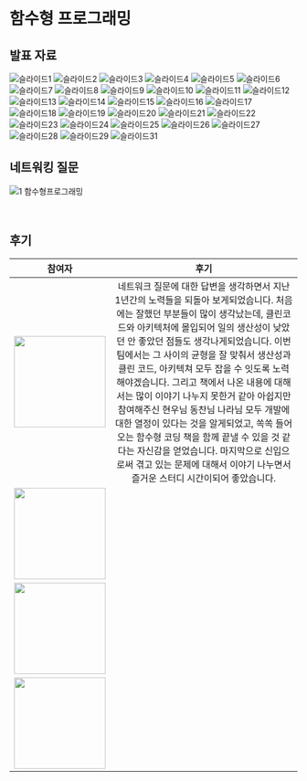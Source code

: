 # 함수형 프로그래밍

## 발표 자료


![슬라이드1](https://github.com/chhw130/Fn-Programming-Record/assets/116826162/22f5cf4a-49f1-4adf-a87f-31ab16590347)
![슬라이드2](https://github.com/chhw130/Fn-Programming-Record/assets/116826162/5bca83cc-248f-40fc-9d32-a2b843e8069b)
![슬라이드3](https://github.com/chhw130/Fn-Programming-Record/assets/116826162/5a110d45-0217-48ef-98d2-28924d005980)
![슬라이드4](https://github.com/chhw130/Fn-Programming-Record/assets/116826162/2d7710a0-9c06-49cd-9c9f-4b76845e4db5)
![슬라이드5](https://github.com/chhw130/Fn-Programming-Record/assets/116826162/a4fda199-0756-436a-b499-e259b96c2b3f)
![슬라이드6](https://github.com/chhw130/Fn-Programming-Record/assets/116826162/de0a6aab-b9b4-4558-b30c-b2a365f1c67a)
![슬라이드7](https://github.com/chhw130/Fn-Programming-Record/assets/116826162/8975b59d-cd4f-42f6-b8c9-a624ca8342ca)
![슬라이드8](https://github.com/chhw130/Fn-Programming-Record/assets/116826162/9e753cca-74f3-4ece-8cbf-a51409fab6c2)
![슬라이드9](https://github.com/chhw130/Fn-Programming-Record/assets/116826162/55b92567-d21d-439e-8df8-ddec3f3a0890)
![슬라이드10](https://github.com/chhw130/Fn-Programming-Record/assets/116826162/915a454a-dd42-481f-bd83-b1df0cab5ee7)
![슬라이드11](https://github.com/chhw130/Fn-Programming-Record/assets/116826162/a6b6df49-1a7f-4216-bd14-c67144e87229)
![슬라이드12](https://github.com/chhw130/Fn-Programming-Record/assets/116826162/a4404d57-918d-4abf-85d8-5433da952317)
![슬라이드13](https://github.com/chhw130/Fn-Programming-Record/assets/116826162/60cdace5-7460-4637-b9b0-7b12a7c1c63d)
![슬라이드14](https://github.com/chhw130/Fn-Programming-Record/assets/116826162/398d279d-3c31-4fc9-a555-62697b792f52)
![슬라이드15](https://github.com/chhw130/Fn-Programming-Record/assets/116826162/9c91ab62-e37a-43b0-95e2-b38c03bbbb50)
![슬라이드16](https://github.com/chhw130/Fn-Programming-Record/assets/116826162/486f0d49-271a-4ab9-8ad1-2182eff18b71)
![슬라이드17](https://github.com/chhw130/Fn-Programming-Record/assets/116826162/fb554af2-71f4-4a99-a498-17c1bfe7d5c4)
![슬라이드18](https://github.com/chhw130/Fn-Programming-Record/assets/116826162/d6f3080d-2af1-486a-80e1-837d0044a9a1)
![슬라이드19](https://github.com/chhw130/Fn-Programming-Record/assets/116826162/6d4ca28b-b99d-40c7-874e-5939164eec1e)
![슬라이드20](https://github.com/chhw130/Fn-Programming-Record/assets/116826162/a60666cb-de9e-4dfe-befd-a90cf9e157c9)
![슬라이드21](https://github.com/chhw130/Fn-Programming-Record/assets/116826162/88b99022-5e8f-4b2c-a641-101a1dfd7256)
![슬라이드22](https://github.com/chhw130/Fn-Programming-Record/assets/116826162/36b4e6f2-ea86-40e4-a6d0-ab06c5872bed)
![슬라이드23](https://github.com/chhw130/Fn-Programming-Record/assets/116826162/0cdf3df4-8e9d-4f2d-96ad-858e0f8b0eba)
![슬라이드24](https://github.com/chhw130/Fn-Programming-Record/assets/116826162/9fb993a4-4fd4-4044-aea5-9c0c3154fd58)
![슬라이드25](https://github.com/chhw130/Fn-Programming-Record/assets/116826162/7f46504c-261c-4e05-93db-38478f2e4533)
![슬라이드26](https://github.com/chhw130/Fn-Programming-Record/assets/116826162/1ec27c28-f871-479d-a674-904838b2ca55)
![슬라이드27](https://github.com/chhw130/Fn-Programming-Record/assets/116826162/d97944d4-b279-44e3-9ca0-6b8f15d58d4f)
![슬라이드28](https://github.com/chhw130/Fn-Programming-Record/assets/116826162/07081b37-5b84-43a5-a8c0-9318e43ba27e)
![슬라이드29](https://github.com/chhw130/Fn-Programming-Record/assets/116826162/a8e1618c-09ec-4ede-9412-eba81cfe29d3)
![슬라이드31](https://github.com/chhw130/Fn-Programming-Record/assets/116826162/660e44de-c662-4902-b9ff-f3176d71aace)



## 네트워킹 질문
![1  함수형프로그래밍](https://github.com/chhw130/Fn-Programming-Record/assets/116826162/fc58a84b-58ee-4ad5-a32b-cbe34ea6c4ab)

<br/>

## 후기



|참여자| 후기|
|:------------------------------------------------------------------------------: |:------------------------------------------------------------------------------: |
|   [<img width="160px" src="https://avatars.githubusercontent.com/u/2849255?v=4" />](https://github.com/mg5566)  | 네트워크 질문에 대한 답변을 생각하면서 지난 1년간의 노력들을 되돌아 보게되었습니다. 처음에는 잘했던 부분들이 많이 생각났는데, 클린코드와 아키텍처에 몰입되어 일의 생산성이 낮았던 안 좋았던 점들도 생각나게되었습니다. 이번 팀에서는 그 사이의 균형을 잘 맞춰서 생산성과 클린 코드, 아키텍쳐 모두 잡을 수 잇도록 노력해야겠습니다. 그리고 책에서 나온 내용에 대해서는 많이 이야기 나누지 못한거 같아 아쉽지만 참여해주신 현우님 동찬님 나라님 모두 개발에 대한 열정이 있다는 것을 알게되었고, 쏙쏙 들어오는 함수형 코딩 책을 함께 끝낼 수 있을 것 같다는 자신감을 얻었습니다. 마지막으로 신입으로써 겪고 있는 문제에 대해서 이야기 나누면서 즐거운 스터디 시간이되어 좋았습니다.|
 |[<img width="160px" src="https://avatars.githubusercontent.com/u/109333130?v=4" />](https://github.com/chanshin0)  | |
 |[<img width="160px" src="https://avatars.githubusercontent.com/u/70143350?v=4" />](https://github.com/nara9709) | |
  |[<img width="160px" src="https://user-images.githubusercontent.com/116826162/236803962-73ff1ba3-63cf-46c7-93f9-22282f6f0746.jpeg" />](https://github.com/chhw130)  | |
